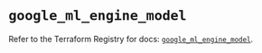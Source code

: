 # `google_ml_engine_model`

Refer to the Terraform Registry for docs: [`google_ml_engine_model`](https://registry.terraform.io/providers/hashicorp/google/6.49.3/docs/resources/ml_engine_model).
